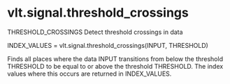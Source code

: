 # vlt.signal.threshold_crossings

 THRESHOLD_CROSSINGS Detect threshold crossings in data
  
   INDEX_VALUES = vlt.signal.threshold_crossings(INPUT, THRESHOLD)
 
   Finds all places where the data INPUT transitions from below
   the threshold THRESHOLD to be equal to or above the threshold
   THRESHOLD.  The index values where this occurs are returned in
   INDEX_VALUES.
